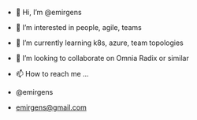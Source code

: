 - 👋 Hi, I’m @emirgens
- 👀 I’m interested in people, agile, teams 
- 🌱 I’m currently learning k8s, azure, team topologies
- 💞️ I’m looking to collaborate on Omnia Radix or similar
- 📫 How to reach me ...

- @emirgens
- emirgens@gmail.com

<!---
emirgens/emirgens is a ✨ special ✨ repository because its `README.md` (this file) appears on your GitHub profile.
You can click the Preview link to take a look at your changes.
--->
